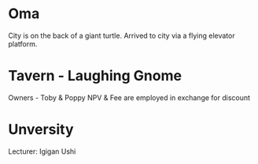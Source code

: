 # Oma

City is on the back of a giant turtle.
Arrived to city via a flying elevator platform.


# Tavern - Laughing Gnome
Owners - Toby & Poppy
NPV & Fee are employed in exchange for discount

# Unversity 
 Lecturer: Igigan Ushi
 
